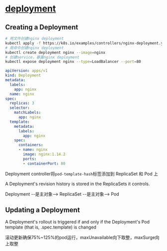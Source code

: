 # [deployment](https://kubernetes.io/docs/concepts/workloads/controllers/deployment/)

## Creating a Deployment

```bash
# 用文件创建nginx deployment
kubectl apply -f https://k8s.io/examples/controllers/nginx-deployment.yaml
# 用命令创建nginx deployment
kubectl create deployment nginx --image=nginx
# 创建service，暴露nginx deployment
kubectl expose deployment nginx --type=LoadBalancer --port=80
```

```yaml
apiVersion: apps/v1
kind: Deployment
metadata:
  labels:
    app: nginx
  name: nginx
spec:
  replicas: 3
  selector:
    matchLabels:
      app: nginx
  template:
    metadata:
      labels:
        app: nginx
    spec:
      containers:
      - name: nginx
        image: nginx:1.14.2
        ports:
        - containerPort: 80
```

Deployment controller将`pod-template-hash`标签添加到 ReplicaSet 和 Pod 上

A Deployment's revision history is stored in the ReplicaSets it controls.

Deployment --是主对象--> ReplicaSet --是主对象--> Pod

## Updating a Deployment

A Deployment's rollout is triggered if and only if the Deployment's Pod template (that is, .spec.template) is changed

滚动更新确保75%~125%的pod运行，maxUnavailable向下取整，maxSurge向上取整

